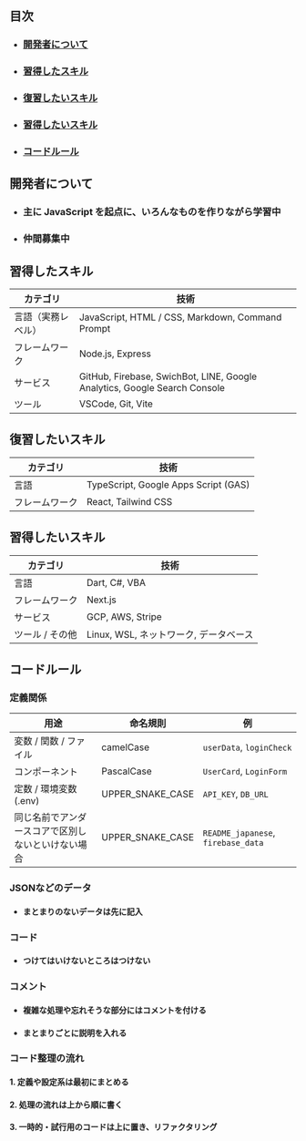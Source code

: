 ## 目次 
- ### [開発者について](#開発者について-1) 
- ### [習得したスキル](#習得したいスキル-1) 
- ### [復習したいスキル](#復習したいスキル-1) 
- ### [習得したいスキル](#習得したいスキル-1) 
- ### [コードルール](#コードルール-1)

## 開発者について
- ### 主に JavaScript を起点に、いろんなものを作りながら学習中
- ### 仲間募集中

## 習得したスキル

| カテゴリ | 技術 |
|----------|------|
| 言語（実務レベル） | JavaScript, HTML / CSS, Markdown, Command Prompt |
| フレームワーク | Node.js, Express |
| サービス | GitHub, Firebase, SwichBot, LINE, Google Analytics, Google Search Console |
| ツール | VSCode, Git, Vite |

## 復習したいスキル

| カテゴリ | 技術 |
|----------|------|
| 言語 | TypeScript, Google Apps Script (GAS) |
| フレームワーク | React, Tailwind CSS |

## 習得したいスキル

| カテゴリ | 技術 |
|----------|------|
| 言語 | Dart, C#, VBA |
| フレームワーク | Next.js |
| サービス | GCP, AWS, Stripe |
| ツール / その他 | Linux, WSL, ネットワーク, データベース |

## コードルール

### 定義関係
| 用途 | 命名規則 | 例 |
|------|-----------|----|
| 変数 / 関数 / ファイル | camelCase | `userData`, `loginCheck` |
| コンポーネント | PascalCase | `UserCard`, `LoginForm` |
| 定数 / 環境変数 (.env) | UPPER_SNAKE_CASE | `API_KEY`, `DB_URL` |
| 同じ名前でアンダースコアで区別しないといけない場合 | UPPER_SNAKE_CASE | `README_japanese`, `firebase_data` |

### JSONなどのデータ
- #### まとまりのないデータは先に記入

### コード
- #### つけてはいけないところはつけない

### コメント
- #### 複雑な処理や忘れそうな部分にはコメントを付ける  
- #### まとまりごとに説明を入れる

### コード整理の流れ
#### 1. 定義や設定系は最初にまとめる
#### 2. 処理の流れは上から順に書く
#### 3. 一時的・試行用のコードは上に置き、リファクタリング
